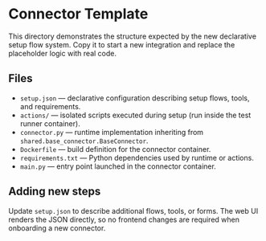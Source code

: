 # Connector Template

This directory demonstrates the structure expected by the new declarative setup
flow system. Copy it to start a new integration and replace the placeholder
logic with real code.

## Files

- `setup.json` — declarative configuration describing setup flows, tools, and
  requirements.
- `actions/` — isolated scripts executed during setup (run inside the test
  runner container).
- `connector.py` — runtime implementation inheriting from
  `shared.base_connector.BaseConnector`.
- `Dockerfile` — build definition for the connector container.
- `requirements.txt` — Python dependencies used by runtime or actions.
- `main.py` — entry point launched in the connector container.

## Adding new steps

Update `setup.json` to describe additional flows, tools, or forms. The web UI
renders the JSON directly, so no frontend changes are required when onboarding a
new connector.

